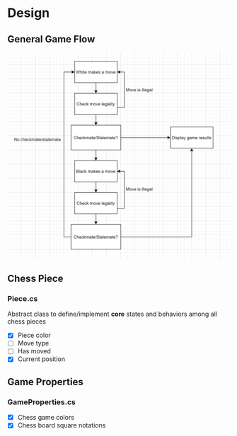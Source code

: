 # Design

## General Game Flow
![](./images/program-design-logic.PNG)  

## Chess Piece
### Piece.cs  
Abstract class to define/implement <b>core</b> states and behaviors among all chess pieces  
- [x] Piece color  
- [ ] Move type  
- [ ] Has moved  
- [x] Current position  

## Game Properties
### GameProperties.cs
- [x] Chess game colors
- [x] Chess board square notations
